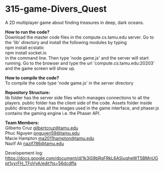 # 315-game-Divers_Quest
A 2D multiplayer game about finding treasures in deep, dark oceans.

**How to run the code?**  
Download the master code files in the compute.cs.tamu.edu server. Go to the 'lib' directory and install the following modules by typing  
npm install ecstatic  
npm install socket.io  
in the command line. Then type 'node game.js' and the server will start running. Go to the browser and type the url 'compute.cs.tamu.edu:20203' and the game screen will show up.

**How to compile the code?**  
To compile the code type 'node game.js' in the server directory

**Repository Structure:**  
lib folder has the server side files which manages connections to all the players. public folder has the client side of the code. Assets folder inside public directory has all the images used in the game interface, and phaser.js contains the gaming engine i.e. the Phaser API.

**Team Members:**  
Gilberto Cruz   gilbertcruz@tamu.edu  
Phuc Nguyen     pnguyen59@tamu.edu  
Macie Hampton   ma2011hampton@tamu.edu  
Nazif Ali       nazif786@tamu.edu  
  
Developement log: https://docs.google.com/document/d/1k3jS9bRgFRkL6ASiugheWT5BMnUGpt1vyrFH_TFoVyA/edit?ts=56dcdffa 
